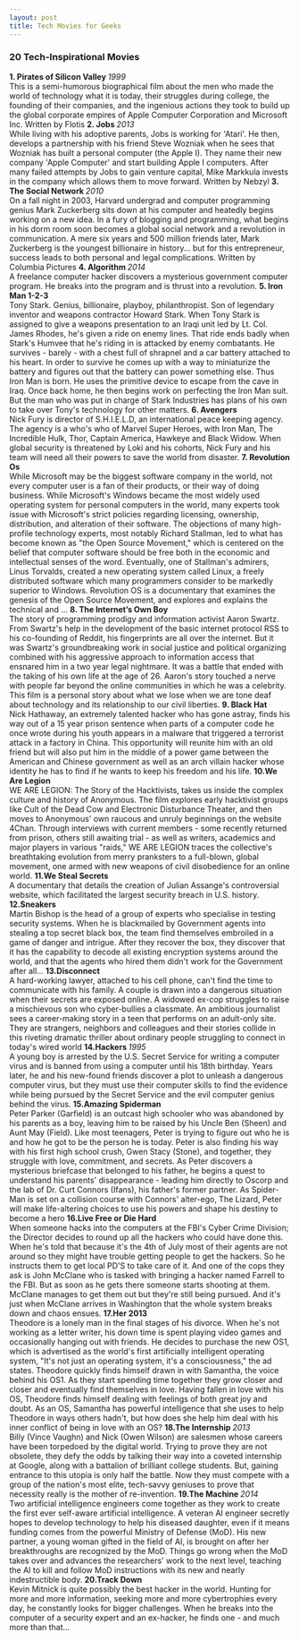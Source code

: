 ```yaml
---
layout: post
title: Tech Movies for Geeks
---
```

<h3>       20 Tech-Inspirational Movies       </h3>

<strong>1. Pirates of Silicon Valley </strong><em>1999</em><br>
This is a semi-humorous biographical film about the men who made the world of technology what it is today, their struggles during college, the founding of their companies, and the ingenious actions they took to build up the global corporate empires of Apple Computer Corporation and Microsoft Inc. Written by Flotis
<strong>2. Jobs              		 </strong><em>2013</em><br>
While living with his adoptive parents, Jobs is working for 'Atari'. He then, develops a partnership with his friend Steve Wozniak when he sees that Wozniak has built a personal computer (the Apple I). They name their new company 'Apple Computer' and start building Apple I computers. After many failed attempts by Jobs to gain venture capital, Mike Markkula invests in the company which allows them to move forward. Written by Nebzyl
<strong>3. The Social Network        </strong><em>2010</em><br>
On a fall night in 2003, Harvard undergrad and computer programming genius Mark Zuckerberg sits down at his computer and heatedly begins working on a new idea. In a fury of blogging and programming, what begins in his dorm room soon becomes a global social network and a revolution in communication. A mere six years and 500 million friends later, Mark Zuckerberg is the youngest billionaire in history... but for this entrepreneur, success leads to both personal and legal complications. Written by Columbia Pictures
<strong>4. Algorithm        		 </strong><em>2014</em><br>
A freelance computer hacker discovers a mysterious government computer program. He breaks into the program and is thrust into a revolution.
<strong>5. Iron Man  1-2-3		     </strong> <br>
Tony Stark. Genius, billionaire, playboy, philanthropist. Son of legendary inventor and weapons contractor Howard Stark. When Tony Stark is assigned to give a weapons presentation to an Iraqi unit led by Lt. Col. James Rhodes, he's given a ride on enemy lines. That ride ends badly when Stark's Humvee that he's riding in is attacked by enemy combatants. He survives - barely - with a chest full of shrapnel and a car battery attached to his heart. In order to survive he comes up with a way to miniaturize the battery and figures out that the battery can power something else. Thus Iron Man is born. He uses the primitive device to escape from the cave in Iraq. Once back home, he then begins work on perfecting the Iron Man suit. But the man who was put in charge of Stark Industries has plans of his own to take over Tony's technology for other matters.
<strong>6. Avengers				  	 </strong><br>
Nick Fury is director of S.H.I.E.L.D, an international peace keeping agency. The agency is a who's who of Marvel Super Heroes, with Iron Man, The Incredible Hulk, Thor, Captain America, Hawkeye and Black Widow. When global security is threatened by Loki and his cohorts, Nick Fury and his team will need all their powers to save the world from disaster.
<strong>7. Revolution Os             </strong> <br>
While Microsoft may be the biggest software company in the world, not every computer user is a fan of their products, or their way of doing business. While Microsoft's Windows became the most widely used operating system for personal computers in the world, many experts took issue with Microsoft's strict policies regarding licensing, ownership, distribution, and alteration of their software. The objections of many high-profile technology experts, most notably Richard Stallman, led to what has become known as "the Open Source Movement," which is centered on the belief that computer software should be free both in the economic and intellectual senses of the word. Eventually, one of Stallman's admirers, Linus Torvalds, created a new operating system called Linux, a freely distributed software which many programmers consider to be markedly superior to Windows. Revolution OS is a documentary that examines the genesis of the Open Source Movement, and explores and explains the technical and ... 
<strong>8. The Internet’s Own Boy    </strong><br>
The story of programming prodigy and information activist Aaron Swartz. From Swartz's help in the development of the basic internet protocol RSS to his co-founding of Reddit, his fingerprints are all over the internet. But it was Swartz's groundbreaking work in social justice and political organizing combined with his aggressive approach to information access that ensnared him in a two year legal nightmare. It was a battle that ended with the taking of his own life at the age of 26. Aaron's story touched a nerve with people far beyond the online communities in which he was a celebrity. This film is a personal story about what we lose when we are tone deaf about technology and its relationship to our civil liberties. 
<strong>9. Black Hat                 </strong> <br>
Nick Hathaway, an extremely talented hacker who has gone astray, finds his way out of a 15 year prison sentence when parts of a computer code he once wrote during his youth appears in a malware that triggered a terrorist attack in a factory in China. This opportunity will reunite him with an old friend but will also put him in the middle of a power game between the American and Chinese government as well as an arch villain hacker whose identity he has to find if he wants to keep his freedom and his life.
<strong>10.We Are Legion 			 </strong>	<br>
WE ARE LEGION: The Story of the Hacktivists, takes us inside the complex culture and history of Anonymous. The film explores early hacktivist groups like Cult of the Dead Cow and Electronic Disturbance Theater, and then moves to Anonymous' own raucous and unruly beginnings on the website 4Chan. Through interviews with current members - some recently returned from prison, others still awaiting trial - as well as writers, academics and major players in various "raids," WE ARE LEGION traces the collective's breathtaking evolution from merry pranksters to a full-blown, global movement, one armed with new weapons of civil disobedience for an online world.
<strong>11.We Steal Secrets		     </strong><br>
A documentary that details the creation of Julian Assange's controversial website, which facilitated the largest security breach in U.S. history.
<strong>12.Sneakers 				 </strong><br>
Martin Bishop is the head of a group of experts who specialise in testing security systems. When he is blackmailed by Government agents into stealing a top secret black box, the team find themselves embroiled in a game of danger and intrigue. After they recover the box, they discover that it has the capability to decode all existing encryption systems around the world, and that the agents who hired them didn't work for the Government after all... 
<strong>13.Disconnect 				 </strong><br>
A hard-working lawyer, attached to his cell phone, can't find the time to communicate with his family. A couple is drawn into a dangerous situation when their secrets are exposed online. A widowed ex-cop struggles to raise a mischievous son who cyber-bullies a classmate. An ambitious journalist sees a career-making story in a teen that performs on an adult-only site. They are strangers, neighbors and colleagues and their stories collide in this riveting dramatic thriller about ordinary people struggling to connect in today's wired world
<strong>14.Hackers  				 </strong><em>1995</em><br>
A young boy is arrested by the U.S. Secret Service for writing a computer virus and is banned from using a computer until his 18th birthday. Years later, he and his new-found friends discover a plot to unleash a dangerous computer virus, but they must use their computer skills to find the evidence while being pursued by the Secret Service and the evil computer genius behind the virus.
<strong>15.Amazing Spiderman		 </strong><br>
Peter Parker (Garfield) is an outcast high schooler who was abandoned by his parents as a boy, leaving him to be raised by his Uncle Ben (Sheen) and Aunt May (Field). Like most teenagers, Peter is trying to figure out who he is and how he got to be the person he is today. Peter is also finding his way with his first high school crush, Gwen Stacy (Stone), and together, they struggle with love, commitment, and secrets. As Peter discovers a mysterious briefcase that belonged to his father, he begins a quest to understand his parents' disappearance - leading him directly to Oscorp and the lab of Dr. Curt Connors (Ifans), his father's former partner. As Spider-Man is set on a collision course with Connors' alter-ego, The Lizard, Peter will make life-altering choices to use his powers and shape his destiny to become a hero
<strong>16.Live Free or Die Hard 	 </strong><br>
When someone hacks into the computers at the FBI's Cyber Crime Division; the Director decides to round up all the hackers who could have done this. When he's told that because it's the 4th of July most of their agents are not around so they might have trouble getting people to get the hackers. So he instructs them to get local PD'S to take care of it. And one of the cops they ask is John McClane who is tasked with bringing a hacker named Farrell to the FBI. But as soon as he gets there someone starts shooting at them. McClane manages to get them out but they're still being pursued. And it's just when McClane arrives in Washington that the whole system breaks down and chaos ensues.
<strong>17.Her 2013			      	 </strong><br>
Theodore is a lonely man in the final stages of his divorce. When he's not working as a letter writer, his down time is spent playing video games and occasionally hanging out with friends. He decides to purchase the new OS1, which is advertised as the world's first artificially intelligent operating system, "It's not just an operating system, it's a consciousness," the ad states. Theodore quickly finds himself drawn in with Samantha, the voice behind his OS1. As they start spending time together they grow closer and closer and eventually find themselves in love. Having fallen in love with his OS, Theodore finds himself dealing with feelings of both great joy and doubt. As an OS, Samantha has powerful intelligence that she uses to help Theodore in ways others hadn't, but how does she help him deal with his inner conflict of being in love with an OS?
<strong>18.The Internship		     </strong><em>2013</em><br>
Billy (Vince Vaughn) and Nick (Owen Wilson) are salesmen whose careers have been torpedoed by the digital world. Trying to prove they are not obsolete, they defy the odds by talking their way into a coveted internship at Google, along with a battalion of brilliant college students. But, gaining entrance to this utopia is only half the battle. Now they must compete with a group of the nation's most elite, tech-savvy geniuses to prove that necessity really is the mother of re-invention.
<strong>19.The Machine 	    	  	 </strong><em>2014</em><br>
Two artificial intelligence engineers come together as they work to create the first ever self-aware artificial intelligence. A veteran AI engineer secretly hopes to develop technology to help his diseased daughter, even if it means funding comes from the powerful Ministry of Defense (MoD). His new partner, a young woman gifted in the field of AI, is brought on after her breakthroughs are recognized by the MoD. Things go wrong when the MoD takes over and advances the researchers' work to the next level, teaching the AI to kill and follow MoD instructions with its new and nearly indestructible body.
<strong>20.Track Down		      	 </strong><br>
Kevin Mitnick is quite possibly the best hacker in the world. Hunting for more and more information, seeking more and more cybertrophies every day, he constantly looks for bigger challenges. When he breaks into the computer of a security expert and an ex-hacker, he finds one - and much more than that... 

